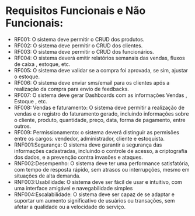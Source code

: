 # Requisitos Funcionais e Não Funcionais:

- RF001:  O sistema deve permitir o CRUD dos produtos.
- RF002:  O sistema deve permitir o CRUD dos clientes.
- RF003: O sistema deve permitir o CRUD dos funcionários.
- RF004: O sistema deverá emitir relatórios semanais das vendas, fluxos de caixa , estoque, etc.
- RF005: O sistema deve validar se a compra foi aprovada, se sim, ajustar o estoque.
- RF006: O sistema deve enviar sms/email para os clientes após a realização da compra para envio de feedbacks.
- RF007: O sistema deve gerar Dashboards com as informações Vendas , Estoque , etc.
- RF008: Vendas e faturamento: O sistema deve permitir a realização de vendas e o registro do faturamento gerado, incluindo informações sobre o cliente, produto, quantidade, preço, data, forma de pagamento, entre outros.
- RF009: Permissionamento: o sistema deverá distinguir as permisões entre os cargos: vendedor, administrador, cliente e estoquista.
- RNF001:Segurança: O sistema deve garantir a segurança das informações cadastradas, incluindo o controle de acesso, a criptografia dos dados, e a prevenção contra invasões e ataques.
- RNF002:Desempenho: O sistema deve ter uma performance satisfatória, com tempo de resposta rápido, sem atrasos ou interrupções, mesmo em situações de alta demanda.
- RNF003:Usabilidade: O sistema deve ser fácil de usar e intuitivo, com uma interface amigável e navegabilidade simples
- RNF004:Escalabilidade: O sistema deve ser capaz de se adaptar e suportar um aumento significativo de usuários ou transações, sem afetar a qualidade ou a velocidade do serviço.

